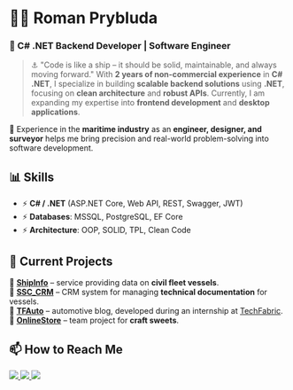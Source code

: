 # 👨‍💻 **Roman Prybluda**  
### 🚀 C# .NET Backend Developer | Software Engineer  
> ⚓ "Code is like a ship – it should be solid, maintainable, and always moving forward."
With **2 years of non-commercial experience** in **C# .NET**, I specialize in building **scalable backend solutions** using **.NET**, focusing on **clean architecture** and **robust APIs**. Currently, I am expanding my expertise into **frontend development** and **desktop applications**.

🔹 Experience in the **maritime industry** as an **engineer, designer, and surveyor** helps me bring precision and real-world problem-solving into software development.  

## 📊 **Skills**
- ⚡ **C# / .NET** (ASP.NET Core, Web API, REST, Swagger, JWT)  
- ⚡ **Databases**: MSSQL, PostgreSQL, EF Core  
- ⚡ **Architecture**: OOP, SOLID, TPL, Clean Code

## 🌟 **Current Projects**
🚢 **[ShipInfo](https://github.com/RomanPrybluda/ShipInfo)** – service providing data on **civil fleet vessels**.  
📑 **[SSC_CRM](https://github.com/RomanPrybluda/SSC_CRM)** – CRM system for managing **technical documentation** for vessels.  
🚗 **[TFAuto](https://github.com/RomanPrybluda/TFAuto)** – automotive blog, developed during an internship at [TechFabric](https://www.techfabric.com/).  
🍫 **[OnlineStore](https://github.com/RomanPrybluda/OnlineStore)** – team project for **craft sweets**.  

## 📫 **How to Reach Me**  
<p align="left">
  <a href="https://www.linkedin.com/in/romanprybluda/">
    <img src="https://img.shields.io/badge/LinkedIn-0077B5?style=for-the-badge&logo=linkedin&logoColor=white"/>
  </a>
  <a href="mailto:r.prybluda.dev@gmail.com">
    <img src="https://img.shields.io/badge/Gmail-D14836?style=for-the-badge&logo=gmail&logoColor=white"/>
  </a>
  <a href="https://t.me/RPrybluda">
    <img src="https://img.shields.io/badge/Telegram-26A5E4?style=for-the-badge&logo=telegram&logoColor=white"/>
  </a>
</p>

